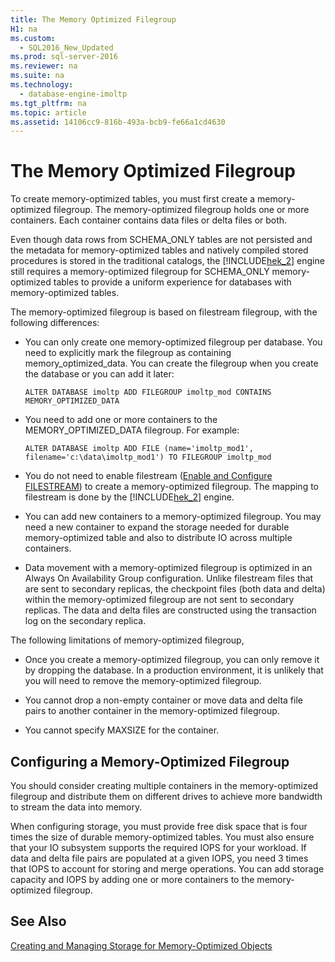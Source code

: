```yaml
---
title: The Memory Optimized Filegroup
H1: na
ms.custom: 
  - SQL2016_New_Updated
ms.prod: sql-server-2016
ms.reviewer: na
ms.suite: na
ms.technology: 
  - database-engine-imoltp
ms.tgt_pltfrm: na
ms.topic: article
ms.assetid: 14106cc9-816b-493a-bcb9-fe66a1cd4630
---
```

# The Memory Optimized Filegroup
  To create memory\-optimized tables, you must first create a memory\-optimized filegroup. The memory\-optimized filegroup holds one or more containers. Each container contains data files or delta files or both.  
  
 Even though data rows from SCHEMA\_ONLY tables are not persisted and the metadata for memory\-optimized tables and natively compiled stored procedures is stored in the traditional catalogs, the [!INCLUDE[hek_2](../../Token/Other/hek_2_md.md)] engine still requires a memory\-optimized filegroup for SCHEMA\_ONLY memory\-optimized tables to provide a uniform experience for databases with memory\-optimized tables.  
  
 The memory\-optimized filegroup is based on filestream filegroup, with the following differences:  
  
-   You can only create one memory\-optimized filegroup per database. You need to explicitly mark the filegroup as containing memory\_optimized\_data. You can create the filegroup when you create the database or you can add it later:  
  
    ```  
    ALTER DATABASE imoltp ADD FILEGROUP imoltp_mod CONTAINS MEMORY_OPTIMIZED_DATA  
    ```  
  
-   You need to add one or more containers to the MEMORY\_OPTIMIZED\_DATA filegroup. For example:  
  
    ```  
    ALTER DATABASE imoltp ADD FILE (name='imoltp_mod1', filename='c:\data\imoltp_mod1') TO FILEGROUP imoltp_mod  
    ```  
  
-   You do not need to enable filestream \([Enable and Configure FILESTREAM](../../Topics/TopicNameNotContainA/Enable-and-Configure-FILESTREAM.md)\) to create a memory\-optimized filegroup. The mapping to filestream is done by the [!INCLUDE[hek_2](../../Token/Other/hek_2_md.md)] engine.  
  
-   You can add new containers to a memory\-optimized filegroup. You may need a new container to expand the storage needed for durable memory\-optimized table and also to distribute IO across multiple containers.  
  
-   Data movement with a memory\-optimized filegroup is optimized in an Always On Availability Group configuration. Unlike filestream files that are sent to secondary replicas, the checkpoint files \(both data and delta\) within the memory\-optimized filegroup are not sent to secondary replicas. The data and delta files are constructed using the transaction log on the secondary replica.  
  
 The following limitations of memory\-optimized filegroup,  
  
-   Once you create a memory\-optimized filegroup, you can only remove it by dropping the database. In a production environment, it is unlikely that you will need to remove the memory\-optimized filegroup.  
  
-   You cannot drop a non\-empty container or move data and delta file pairs to another container in the memory\-optimized filegroup.  
  
-   You cannot specify MAXSIZE for the container.  
  
## Configuring a Memory\-Optimized Filegroup  
 You should consider creating multiple containers in the memory\-optimized filegroup and distribute them on different drives to achieve more bandwidth to stream the data into memory.  
  
 When configuring storage, you must provide free disk space that is four times the size of durable memory\-optimized tables. You must also ensure that your IO subsystem supports the required IOPS for your workload. If data and delta file pairs are populated at a given IOPS, you need 3 times that IOPS to account for storing and merge operations. You can add storage capacity and IOPS by adding one or more containers to the memory\-optimized filegroup.  
  
## See Also  
 [Creating and Managing Storage for Memory-Optimized Objects](../../Topics/TopicNameNotContainA/Creating-and-Managing-Storage-for-Memory-Optimized-Objects.md)  
  
  
